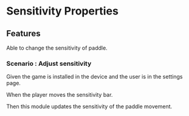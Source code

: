 # Sensitivity Properties

## Features

Able to change the sensitivity of paddle.

### Scenario : Adjust sensitivity

  Given the game is installed in the device and the user is in the
  settings page.
  
  When the player moves the sensitivity bar.
  
  Then this module updates the sensitivity of the paddle movement.
